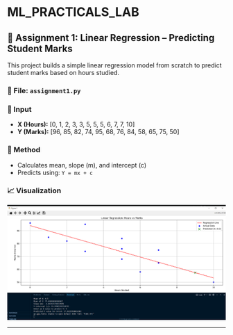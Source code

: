 # ML_PRACTICALS_LAB

## 📘 Assignment 1: Linear Regression – Predicting Student Marks

This project builds a simple linear regression model from scratch to predict student marks based on hours studied.

### 🔹 File: `assignment1.py`

### 🔹 Input
- **X (Hours):** [0, 1, 2, 3, 3, 5, 5, 5, 6, 7, 7, 10]
- **Y (Marks):** [96, 85, 82, 74, 95, 68, 76, 84, 58, 65, 75, 50]

### 🔹 Method
- Calculates mean, slope (m), and intercept (c)
- Predicts using: `Y = mx + c`

### 📈 Visualization
![Linear Regression Output](output_LR.png)

---

